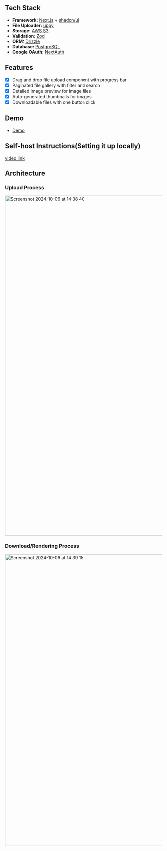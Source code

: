 
## Tech Stack
- **Framework:** [Next.js](https://nextjs.org) + [shadcn/ui](https://ui.shadcn.com)
- **File Uploader:** [uppy](https://uppy.io/docs/quick-start/)
- **Storage:** [AWS S3](https://aws.amazon.com/s3/)
- **Validation:** [Zod](https://zod.dev)
- **ORM:** [Drizzle](https://drizzle.dev)
- **Database:** [PostgreSQL](https://www.postgresql.org)
- **Google OAuth:** [NextAuth](https://next-auth.js.org)

## Features
- [x] Drag and drop file upload component with progress bar
- [x] Paginated file gallery with filter and search
- [x] Detailed image preview for image files
- [x] Auto-generated thumbnails for images
- [x] Downloadable files with one button click

## Demo
- [Demo](https://www.youtube.com/watch?v=l9_se9Fo-0U&t=70s)

## Self-host Instructions(Setting it up locally)
[video link](https://www.youtube.com/watch?v=l9_se9Fo-0U&t=407s)

## Architecture
### Upload Process
<img width="1091" alt="Screenshot 2024-10-06 at 14 38 40" src="https://github.com/user-attachments/assets/09384bf2-a0f7-4aaa-bd31-6a9bc48bf1d1">

### Download/Rendering Process
<img width="935" alt="Screenshot 2024-10-06 at 14 39 15" src="https://github.com/user-attachments/assets/9d116eb9-69fe-42ac-8a69-106f14543db0">

